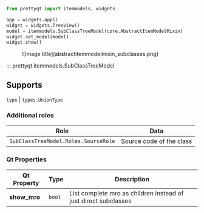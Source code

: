 
```py
from prettyqt import itemmodels, widgets

app = widgets.app()
widget = widgets.TreeView()
model = itemmodels.SubClassTreeModel(core.AbstractItemModelMixin)
widget.set_model(model)
widget.show()
```

<figure markdown>
  ![Image title](abstractitemmodelmixin_subclasses.png)
</figure>

::: prettyqt.itemmodels.SubClassTreeModel

## Supports

`type` | `types.UnionType`

### Additional roles

| Role                                 | Data                       |
| -------------------------------------|----------------------------|
| `SubClassTreeModel.Roles.SourceRole` | Source code of the class   |


### Qt Properties

| Qt Property  | Type    | Description                                                     |
| -------------|---------|-----------------------------------------------------------------|
| **show_mro** | `bool`  | List complete mro as children instead of just direct subclasses |
